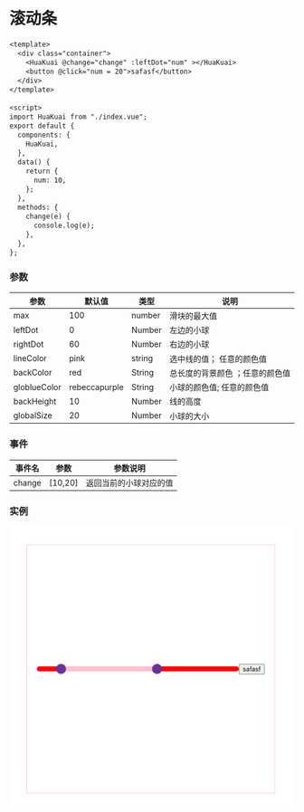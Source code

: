 # 滚动条

```
<template>
  <div class="container">
    <HuaKuai @change="change" :leftDot="num" ></HuaKuai>
    <button @click="num = 20">safasf</button>
  </div>
</template>

<script>
import HuaKuai from "./index.vue";
export default {
  components: {
    HuaKuai,
  },
  data() {
    return {
      num: 10,
    };
  },
  methods: {
    change(e) {
      console.log(e);
    },
  },
};
```

### 参数

| 参数 | 默认值 | 类型 | 说明 |
|  --- | --- | ---| ---|
|  max | 100 |  number  | 滑块的最大值 |
|  leftDot | 0 | Number    | 左边的小球 |
|  rightDot | 60 |  Number   | 右边的小球|
|  lineColor | pink | string    | 选中线的值； 任意的颜色值 |
|  backColor | red | String    | 总长度的背景颜色 ；任意的颜色值|
|  globlueColor | rebeccapurple | String    | 小球的颜色值; 任意的颜色值|
|  backHeight | 10 | Number    | 线的高度  |
|  globalSize | 20 | Number    | 小球的大小  |

### 事件
| 事件名 | 参数 | 参数说明 |
| --- | -- | -- |
| change | [10,20] | 返回当前的小球对应的值 |
### 实例

![adf](./1.png)
